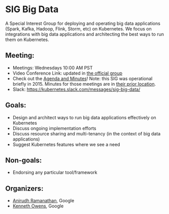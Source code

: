 # SIG Big Data

A Special Interest Group for deploying and operating big data applications (Spark, Kafka, Hadoop, Flink, Storm, etc) on Kubernetes. We focus on integrations with big data applications and architecting the best ways to run them on Kubernetes.

## Meeting:

* Meetings: Wednesdays 10:00 AM PST
* Video Conference Link: updated in [the official group](https://groups.google.com/forum/#!forum/kubernetes-sig-big-data)
* Check out the [Agenda and Minutes](https://docs.google.com/document/d/1pnF38NF6N5eM8DlK088XUW85Vms4V2uTsGZvSp8MNIA/edit)! Note: this SIG was operational briefly in 2015. Minutes for those meetings are in [their prior location](https://docs.google.com/document/u/1/d/1YhNLN39f5oZ4AHn_g7vBp0LQd7k37azL7FkWG8CEDrE/edit).
* Slack: https://kubernetes.slack.com/messages/sig-big-data/

## Goals:

* Design and architect ways to run big data applications effectively on Kubernetes
* Discuss ongoing implementation efforts
* Discuss resource sharing and multi-tenancy (in the context of big data applications)
* Suggest Kubernetes features where we see a need

## Non-goals:

* Endorsing any particular tool/framework

## Organizers:

* [Anirudh Ramanathan](https://github.com/foxish), Google
* [Kenneth Owens](https://github.com/kow3ns), Google
